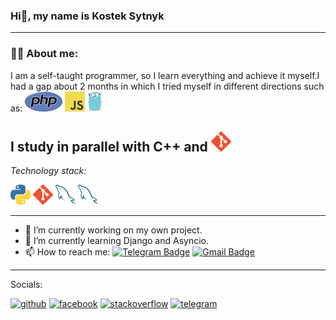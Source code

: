 ### Hi👋, my name is Kostek Sytnyk
---
### :man_technologist: About me:

I am a self-taught programmer, so I learn everything and achieve it myself.I had a gap
about 2 months in which I tried myself in different directions such as: <a href="https://www.php.net/" title="PHP"><img src="icons/php.png" /></a>
 <a href="https://en.wikipedia.org/wiki/JavaScript" title="JavaScript"><img src="icons/javascript.png" /></a>
 <a href="https://golang.org/" title="Golang"><img src="icons/golang.png" /></a>

I study in parallel with C++ and <a href="https://git-scm.com/" title="Git"><img src="icons/git.png" /></a>
---

*Technology stack:*

<a href="https://www.python.org/" title="Python"><img src="icons/python.png" /></a>
<a href="https://git-scm.com/" title="Git"><img src="icons/git.png" /></a>
<a href="https://www.mysql.com/" title="MySQL"><img src="icons/mysql.png" /></a>
<a href="[https://www.mysql.com/](https://www.djangoproject.com)" title="Django"><img src="icons/mysql.png" /></a>


----

- 🔭 I’m currently working on my own project.
- 🌱 I’m currently learning Django and Asyncio.
- 📫 How to reach me:  [![Telegram Badge](https://img.shields.io/badge/-Supermario3-blue?style=flat&logo=Telegram&logoColor=white)](https://t.me/Supermario3)  [![Gmail Badge](https://img.shields.io/badge/-Gmail-red?style=flat&logo=Gmail&logoColor=white)](mailto:smokejrhd@gmail.com)

---

Socials:

[<img src='https://cdn.jsdelivr.net/npm/simple-icons@3.0.1/icons/github.svg' alt='github' height='40'>](https://github.com/Kumala3)  [<img src='https://cdn.jsdelivr.net/npm/simple-icons@3.0.1/icons/facebook.svg' alt='facebook' height='40'>](https://www.facebook.com/https://www.facebook.com/profile.php?id=100040106713980)  [<img src='https://cdn.jsdelivr.net/npm/simple-icons@3.0.1/icons/stackoverflow.svg' alt='stackoverflow' height='40'>](https://stackoverflow.com/users/https://stackoverflow.com/users/21136411/kumala3)  [<img src='https://cdn.jsdelivr.net/npm/simple-icons@3.0.1/icons/telegram.svg' alt='telegram' height='40'>](https://t.me/Supermario3)  
